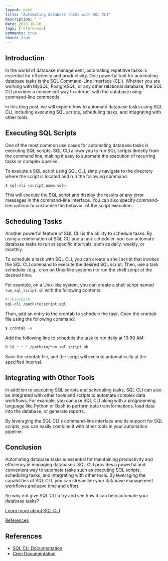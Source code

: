 ```yaml
---
layout: post
title: "Automating database tasks with SQL CLI"
description: " "
date: 2023-10-16
tags: [references]
comments: true
share: true
---
```


## Introduction

In the world of database management, automating repetitive tasks is essential for efficiency and productivity. One powerful tool for automating database tasks is the SQL Command-Line Interface (CLI). Whether you are working with MySQL, PostgreSQL, or any other relational database, the SQL CLI provides a convenient way to interact with the database using command-line commands.

In this blog post, we will explore how to automate database tasks using SQL CLI, including executing SQL scripts, scheduling tasks, and integrating with other tools.

## Executing SQL Scripts

One of the most common use cases for automating database tasks is executing SQL scripts. SQL CLI allows you to run SQL scripts directly from the command line, making it easy to automate the execution of recurring tasks or complex queries.

To execute a SQL script using SQL CLI, simply navigate to the directory where the script is located and run the following command:

```sql
$ sql-cli <script_name.sql>
```

This will execute the SQL script and display the results or any error messages in the command-line interface. You can also specify command-line options to customize the behavior of the script execution.

## Scheduling Tasks

Another powerful feature of SQL CLI is the ability to schedule tasks. By using a combination of SQL CLI and a task scheduler, you can automate database tasks to run at specific intervals, such as daily, weekly, or monthly.

To schedule a task with SQL CLI, you can create a shell script that invokes the SQL CLI command to execute the desired SQL script. Then, use a task scheduler (e.g., cron on Unix-like systems) to run the shell script at the desired time.

For example, on a Unix-like system, you can create a shell script named `run_sql_script.sh` with the following contents:

```bash
#!/bin/bash
sql-cli /path/to/script.sql
```

Then, add an entry to the crontab to schedule the task. Open the crontab file using the following command:

```bash
$ crontab -e
```

Add the following line to schedule the task to run daily at 10:00 AM:

```bash
0 10 * * * /path/to/run_sql_script.sh
```

Save the crontab file, and the script will execute automatically at the specified interval.

## Integrating with Other Tools

In addition to executing SQL scripts and scheduling tasks, SQL CLI can also be integrated with other tools and scripts to automate complex data workflows. For example, you can use SQL CLI along with a programming language like Python or Bash to perform data transformations, load data into the database, or generate reports.

By leveraging the SQL CLI's command-line interface and its support for SQL scripts, you can easily combine it with other tools in your automation pipeline.

## Conclusion

Automating database tasks is essential for maintaining productivity and efficiency in managing databases. SQL CLI provides a powerful and convenient way to automate tasks such as executing SQL scripts, scheduling tasks, and integrating with other tools. By leveraging the capabilities of SQL CLI, you can streamline your database management workflows and save time and effort.

So why not give SQL CLI a try and see how it can help automate your database tasks?

[Learn more about SQL CLI](https://www.example.com/sql-cli)

[References](#references)

## References

- [SQL CLI Documentation](https://www.example.com/sql-cli-documentation)
- [Cron Documentation](https://www.example.com/cron-documentation)